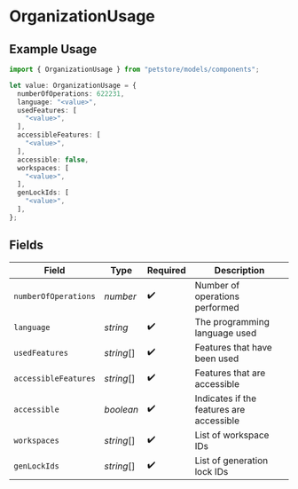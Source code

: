 # OrganizationUsage

## Example Usage

```typescript
import { OrganizationUsage } from "petstore/models/components";

let value: OrganizationUsage = {
  numberOfOperations: 622231,
  language: "<value>",
  usedFeatures: [
    "<value>",
  ],
  accessibleFeatures: [
    "<value>",
  ],
  accessible: false,
  workspaces: [
    "<value>",
  ],
  genLockIds: [
    "<value>",
  ],
};
```

## Fields

| Field                                    | Type                                     | Required                                 | Description                              |
| ---------------------------------------- | ---------------------------------------- | ---------------------------------------- | ---------------------------------------- |
| `numberOfOperations`                     | *number*                                 | :heavy_check_mark:                       | Number of operations performed           |
| `language`                               | *string*                                 | :heavy_check_mark:                       | The programming language used            |
| `usedFeatures`                           | *string*[]                               | :heavy_check_mark:                       | Features that have been used             |
| `accessibleFeatures`                     | *string*[]                               | :heavy_check_mark:                       | Features that are accessible             |
| `accessible`                             | *boolean*                                | :heavy_check_mark:                       | Indicates if the features are accessible |
| `workspaces`                             | *string*[]                               | :heavy_check_mark:                       | List of workspace IDs                    |
| `genLockIds`                             | *string*[]                               | :heavy_check_mark:                       | List of generation lock IDs              |